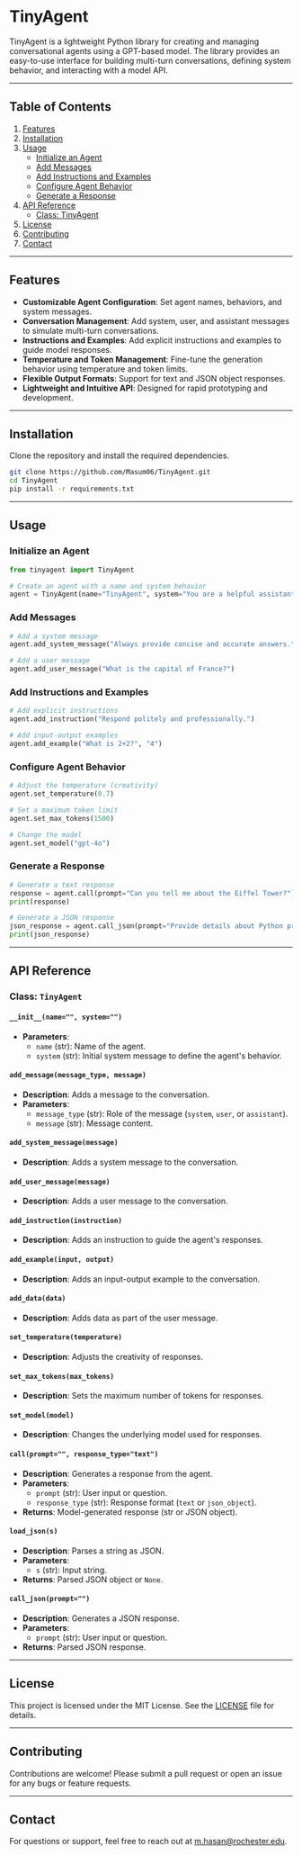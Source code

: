 
# TinyAgent

TinyAgent is a lightweight Python library for creating and managing conversational agents using a GPT-based model. The library provides an easy-to-use interface for building multi-turn conversations, defining system behavior, and interacting with a model API.

---

## Table of Contents

1. [Features](#features)
2. [Installation](#installation)
3. [Usage](#usage)
   - [Initialize an Agent](#initialize-an-agent)
   - [Add Messages](#add-messages)
   - [Add Instructions and Examples](#add-instructions-and-examples)
   - [Configure Agent Behavior](#configure-agent-behavior)
   - [Generate a Response](#generate-a-response)
4. [API Reference](#api-reference)
   - [Class: TinyAgent](#class-tinyagent)
5. [License](#license)
6. [Contributing](#contributing)
7. [Contact](#contact)


---

## Features

- **Customizable Agent Configuration**: Set agent names, behaviors, and system messages.
- **Conversation Management**: Add system, user, and assistant messages to simulate multi-turn conversations.
- **Instructions and Examples**: Add explicit instructions and examples to guide model responses.
- **Temperature and Token Management**: Fine-tune the generation behavior using temperature and token limits.
- **Flexible Output Formats**: Support for text and JSON object responses.
- **Lightweight and Intuitive API**: Designed for rapid prototyping and development.

---

## Installation

Clone the repository and install the required dependencies.

```bash
git clone https://github.com/Masum06/TinyAgent.git
cd TinyAgent
pip install -r requirements.txt
```

---

## Usage

### Initialize an Agent

```python
from tinyagent import TinyAgent

# Create an agent with a name and system behavior
agent = TinyAgent(name="TinyAgent", system="You are a helpful assistant.")
```

### Add Messages

```python
# Add a system message
agent.add_system_message("Always provide concise and accurate answers.")

# Add a user message
agent.add_user_message("What is the capital of France?")
```

### Add Instructions and Examples

```python
# Add explicit instructions
agent.add_instruction("Respond politely and professionally.")

# Add input-output examples
agent.add_example("What is 2+2?", "4")
```

### Configure Agent Behavior

```python
# Adjust the temperature (creativity)
agent.set_temperature(0.7)

# Set a maximum token limit
agent.set_max_tokens(1500)

# Change the model
agent.set_model("gpt-4o")
```

### Generate a Response

```python
# Generate a text response
response = agent.call(prompt="Can you tell me about the Eiffel Tower?")
print(response)

# Generate a JSON response
json_response = agent.call_json(prompt="Provide details about Python programming.")
print(json_response)
```

---

## API Reference

### Class: `TinyAgent`

#### `__init__(name="", system="")`
- **Parameters**:
  - `name` (str): Name of the agent.
  - `system` (str): Initial system message to define the agent's behavior.

#### `add_message(message_type, message)`
- **Description**: Adds a message to the conversation.
- **Parameters**:
  - `message_type` (str): Role of the message (`system`, `user`, or `assistant`).
  - `message` (str): Message content.

#### `add_system_message(message)`
- **Description**: Adds a system message to the conversation.

#### `add_user_message(message)`
- **Description**: Adds a user message to the conversation.

#### `add_instruction(instruction)`
- **Description**: Adds an instruction to guide the agent's responses.

#### `add_example(input, output)`
- **Description**: Adds an input-output example to the conversation.

#### `add_data(data)`
- **Description**: Adds data as part of the user message.

#### `set_temperature(temperature)`
- **Description**: Adjusts the creativity of responses.

#### `set_max_tokens(max_tokens)`
- **Description**: Sets the maximum number of tokens for responses.

#### `set_model(model)`
- **Description**: Changes the underlying model used for responses.

#### `call(prompt="", response_type="text")`
- **Description**: Generates a response from the agent.
- **Parameters**:
  - `prompt` (str): User input or question.
  - `response_type` (str): Response format (`text` or `json_object`).
- **Returns**: Model-generated response (str or JSON object).

#### `load_json(s)`
- **Description**: Parses a string as JSON.
- **Parameters**:
  - `s` (str): Input string.
- **Returns**: Parsed JSON object or `None`.

#### `call_json(prompt="")`
- **Description**: Generates a JSON response.
- **Parameters**:
  - `prompt` (str): User input or question.
- **Returns**: Parsed JSON response.

---

## License

This project is licensed under the MIT License. See the [LICENSE](LICENSE) file for details.

---

## Contributing

Contributions are welcome! Please submit a pull request or open an issue for any bugs or feature requests.

---

## Contact

For questions or support, feel free to reach out at [m.hasan@rochester.edu](mailto:m.hasan@rochester.edu).
